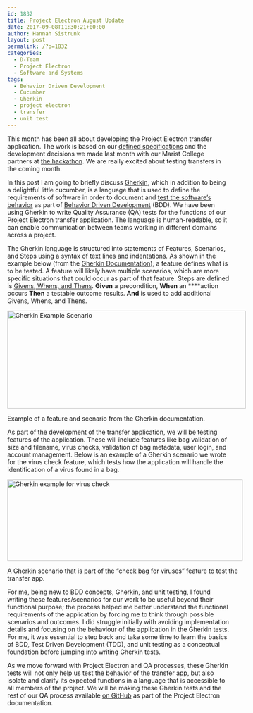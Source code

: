 ```yaml
---
id: 1832
title: Project Electron August Update
date: 2017-09-08T11:30:21+00:00
author: Hannah Sistrunk
layout: post
permalink: /?p=1832
categories:
  - D-Team
  - Project Electron
  - Software and Systems
tags:
  - Behavior Driven Development
  - Cucumber
  - Gherkin
  - project electron
  - transfer
  - unit test
---
```

<span style="font-weight: 400;">This month has been all about developing the Project Electron transfer application. The work is based on our </span><a href="https://github.com/RockefellerArchiveCenter/project_electron/tree/master/transfer" target="_blank" rel="noopener"><span style="font-weight: 400;">defined specifications</span></a> <span style="font-weight: 400;">and the development decisions we made last month with our Marist College partners at </span><a href="http://blog.rockarch.org/?p=1815" target="_blank" rel="noopener"><span style="font-weight: 400;">the hackathon</span></a><span style="font-weight: 400;">. We are really excited about testing transfers in the coming month.</span>

<span style="font-weight: 400;">In this post I am going to briefly discuss </span><a href="https://github.com/cucumber/cucumber/wiki/Gherkin" target="_blank" rel="noopener"><span style="font-weight: 400;">Gherkin</span></a><span style="font-weight: 400;">, which in addition to being a delightful little cucumber, is a language that is used to define the requirements of software in order to document and </span><a href="https://cucumber.io/" target="_blank" rel="noopener"><span style="font-weight: 400;">test the software’s behavior</span></a> <span style="font-weight: 400;">as part of </span><a href="https://www.agilealliance.org/glossary/bdd/#q=~(filters~(postType~(~'page~'post~'aa_book~'aa_event_session~'aa_experience_report~'aa_glossary~'aa_research_paper~'aa_video)~tags~(~'bdd))~searchTerm~'~sort~false~sortDirection~'asc~page~1)" target="_blank" rel="noopener"><span style="font-weight: 400;">Behavior Driven Development</span></a> <span style="font-weight: 400;">(BDD). We have been using Gherkin to write Quality Assurance (QA) tests for the functions of our Project Electron transfer application. The language is human-readable, so it can enable communication between teams working in different domains across a project.</span>

<!--more-->

<span style="font-weight: 400;">The Gherkin language is structured into statements of Features, Scenarios, and Steps using a syntax of text lines and indentations</span>_<span style="font-weight: 400;">. </span>_<span style="font-weight: 400;">As shown in the example below (from the <a href="https://github.com/cucumber/cucumber/wiki/Feature-Introduction" target="_blank" rel="noopener">Gherkin Documentation</a>), a feature defines what is to be tested. A feature will likely have multiple scenarios, which are more specific situations that could occur as part of that feature. Steps are defined is </span><a href="https://github.com/cucumber/cucumber/wiki/Given-When-Then" target="_blank" rel="noopener"><span style="font-weight: 400;">Givens, Whens, and Thens</span></a><span style="font-weight: 400;">. </span>**Given** <span style="font-weight: 400;">a precondition, </span>**When** an ****<span style="font-weight: 400;">action occurs </span>**Then** <span style="font-weight: 400;">a testable outcome results. </span>**And** <span style="font-weight: 400;">is used to add additional Givens, Whens, and Thens.</span>

<div id="attachment_1834" style="width: 551px" class="wp-caption alignnone">
  <a href="http://blog.rockarch.org/wp-content/uploads/2017/09/PEAug2017_GherkinExample1.png"><img class="size-full wp-image-1834" src="http://blog.rockarch.org/wp-content/uploads/2017/09/PEAug2017_GherkinExample1.png" alt="Gherkin Example Scenario" width="541" height="222" srcset="http://blog.rockarch.org/wp-content/uploads/2017/09/PEAug2017_GherkinExample1.png 541w, http://blog.rockarch.org/wp-content/uploads/2017/09/PEAug2017_GherkinExample1-300x123.png 300w, http://blog.rockarch.org/wp-content/uploads/2017/09/PEAug2017_GherkinExample1-500x205.png 500w" sizes="(max-width: 541px) 100vw, 541px" /></a>

  <p class="wp-caption-text">
    Example of a feature and scenario from the Gherkin documentation.
  </p>
</div>

<span style="font-weight: 400;">As part of the development of the transfer application, we will be testing features of the application. These will include features like bag validation of size and filename, virus checks, validation of bag metadata, user login, and account management. Below is an example of a Gherkin scenario we wrote for the virus check feature, which tests how the application will handle the identification of a virus found in a bag. </span>

<div id="attachment_1836" style="width: 544px" class="wp-caption alignnone">
  <a href="http://blog.rockarch.org/wp-content/uploads/2017/09/PEAug2017_GherkinExample2.png"><img class="size-full wp-image-1836" src="http://blog.rockarch.org/wp-content/uploads/2017/09/PEAug2017_GherkinExample2.png" alt="Gherkin example for virus check" width="534" height="185" srcset="http://blog.rockarch.org/wp-content/uploads/2017/09/PEAug2017_GherkinExample2.png 534w, http://blog.rockarch.org/wp-content/uploads/2017/09/PEAug2017_GherkinExample2-300x104.png 300w, http://blog.rockarch.org/wp-content/uploads/2017/09/PEAug2017_GherkinExample2-500x173.png 500w" sizes="(max-width: 534px) 100vw, 534px" /></a>

  <p class="wp-caption-text">
    A Gherkin scenario that is part of the “check bag for viruses” feature to test the transfer app.
  </p>
</div>

<span style="font-weight: 400;">For me, being new to BDD concepts, Gherkin, and unit testing, I found writing these features/scenarios for our work to be useful beyond their functional purpose; the process helped me better understand the functional requirements of the application by forcing me to think through possible scenarios and outcomes. I did struggle initially with avoiding implementation details and focusing on the behaviour of the application in the Gherkin tests. For me, it was essential to step back and take some time to learn the basics of BDD, Test Driven Development (TDD), and unit testing as a conceptual foundation before jumping into writing Gherkin tests. </span>

<span style="font-weight: 400;">As we move forward with Project Electron and QA processes, these Gherkin tests will not only help us test the behavior of the transfer app, but also isolate and clarify its expected functions in a language that is accessible to all members of the project. We will be making these Gherkin tests and the rest of our QA process available </span><a href="https://github.com/RockefellerArchiveCenter/project_electron_transfer" target="_blank" rel="noopener"><span style="font-weight: 400;">on GitHub</span></a> <span style="font-weight: 400;">as part of the Project Electron documentation.</span>
